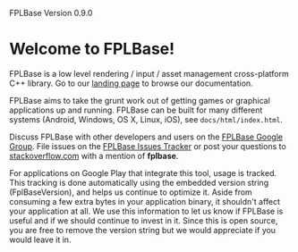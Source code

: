 FPLBase Version 0.9.0

# Welcome to FPLBase!

FPLBase is a low level rendering / input / asset management cross-platform C++
library. Go to our [landing page][] to browse our documentation.

FPLBase aims to take the grunt work out of getting games or graphical
applications up and running.
FPLBase can be built for many different systems (Android, Windows, OS X, Linux, iOS),
see `docs/html/index.html`.

Discuss FPLBase with other developers and users on the
[FPLBase Google Group][]. File issues on the [FPLBase Issues Tracker][]
or post your questions to [stackoverflow.com][] with a mention of
**fplbase**.

For applications on Google Play that integrate this tool, usage is tracked.
This tracking is done automatically using the embedded version string
(FplBaseVersion), and helps us continue to optimize it. Aside from
consuming a few extra bytes in your application binary, it shouldn't affect
your application at all.  We use this information to let us know if FPLBase
is useful and if we should continue to invest in it. Since this is open
source, you are free to remove the version string but we would appreciate if
you would leave it in.

  [FPLBase Google Group]: http://group.google.com/group/fplbase
  [FPLBase Issues Tracker]: http://github.com/google/fplbase/issues
  [stackoverflow.com]: http://www.stackoverflow.com
  [landing page]: http://google.github.io/fplbase

